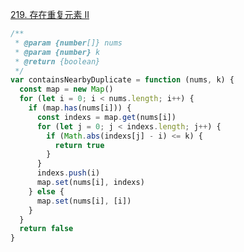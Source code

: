 [219. 存在重复元素 II](https://leetcode-cn.com/problems/contains-duplicate-ii/)

```javascript
/**
 * @param {number[]} nums
 * @param {number} k
 * @return {boolean}
 */
var containsNearbyDuplicate = function (nums, k) {
  const map = new Map()
  for (let i = 0; i < nums.length; i++) {
    if (map.has(nums[i])) {
      const indexs = map.get(nums[i])
      for (let j = 0; j < indexs.length; j++) {
        if (Math.abs(indexs[j] - i) <= k) {
          return true
        }
      }
      indexs.push(i)
      map.set(nums[i], indexs)
    } else {
      map.set(nums[i], [i])
    }
  }
  return false
}
```
